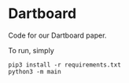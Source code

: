 # Dartboard
Code for our Dartboard paper.

To run, simply
```
pip3 install -r requirements.txt
python3 -m main
```

